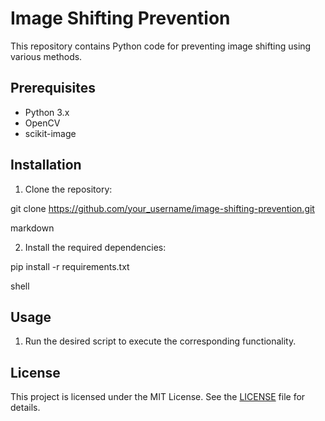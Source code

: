 # Image Shifting Prevention

This repository contains Python code for preventing image shifting using various methods.

## Prerequisites

- Python 3.x
- OpenCV
- scikit-image

## Installation

1. Clone the repository:

git clone https://github.com/your_username/image-shifting-prevention.git

markdown


2. Install the required dependencies:

pip install -r requirements.txt

shell


## Usage

1. Run the desired script to execute the corresponding functionality.

## License

This project is licensed under the MIT License. See the [LICENSE](LICENSE) file for details.